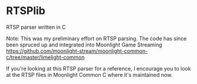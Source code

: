 RTSPlib
=======

RTSP parser written in C

Note: This was my preliminary effort on RTSP parsing. The code has since been spruced up and integrated into Moonlight Game Streaming
https://github.com/moonlight-stream/moonlight-common-c/tree/master/limelight-common

If you're looking at this RTSP parser for a reference, I encourage you to look at the RTSP files in Moonlight Common C where it's maintained now.

